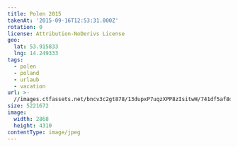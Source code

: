 ```yaml
---
title: Polen 2015
takenAt: '2015-09-16T12:53:31.000Z'
rotation: 0
license: Attribution-NoDerivs License
geo:
  lat: 53.915833
  lng: 14.249333
tags:
  - polen
  - poland
  - urlaub
  - vacation
url: >-
  //images.ctfassets.net/bncv3c2gt878/13dupxP7uqzXPP8zIsitwH/741df5af8d730f292a99ac4ab3cadd44/polen-2015_25836946092_o
size: 5221672
image:
  width: 2868
  height: 4310
contentType: image/jpeg
---
```


